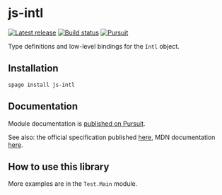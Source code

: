 # js-intl

[![Latest release](http://img.shields.io/github/release/pete-murphy/purescript-js-intl.svg)](https://github.com/pete-murphy/purescript-js-intl/releases)
[![Build status](https://github.com/pete-murphy/purescript-js-intl/workflows/CI/badge.svg?branch=main)](https://github.com/pete-murphy/purescript-js-intl/actions?query=workflow%3ACI+branch%3Amain)
[![Pursuit](https://pursuit.purescript.org/packages/purescript-js-intl/badge)](https://pursuit.purescript.org/packages/purescript-js-intl)

Type definitions and low-level bindings for the `Intl` object.

## Installation

```
spago install js-intl
```

## Documentation

Module documentation is [published on Pursuit](http://pursuit.purescript.org/packages/purescript-js-intl).

See also: the official specification published [here](https://tc39.es/ecma402/), MDN documentation [here](https://developer.mozilla.org/en-US/docs/Web/JavaScript/Reference/Global_Objects/Intl).

## How to use this library

<!-- EXAMPLE -->

More examples are in the `Test.Main` module.
